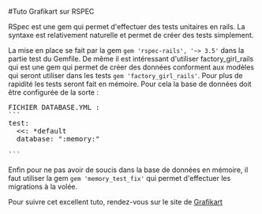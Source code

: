 #Tuto Grafikart sur RSPEC

RSpec est une gem qui permet d'effectuer des tests unitaires en rails. La syntaxe est relativement naturelle et permet de créer des tests simplement.

La mise en place se fait par la gem `gem 'rspec-rails', '~> 3.5'` dans la partie test du Gemfile.
De même il est intéressant d'utiliser factory_girl_rails qui est une gem qui permet de créer des données conforment aux modèles qui seront utiliser dans les tests `gem 'factory_girl_rails'`. Pour plus de rapidité les tests seront fait en mémoire. Pour cela la base de données doit être configurée de la sorte :
<pre>
FICHIER DATABASE.YML :
```
test:
  <<: *default
  database: ":memory:"

```
</pre>

Enfin pour ne pas avoir de soucis dans la base de données en mémoire, il faut utiliser la gem `gem 'memory_test_fix'` qui permet d'effectuer les migrations à la volée.

Pour suivre cet excellent tuto, rendez-vous sur le site de [Grafikart](https://www.grafikart.fr/formations/ruby-on-rails/rspec-unit-test)
